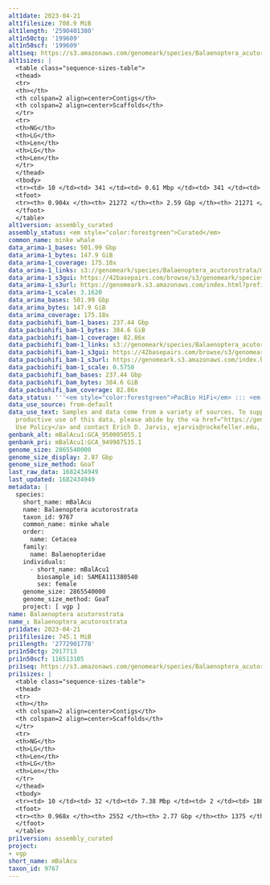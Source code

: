 ```yaml
---
alt1date: 2023-04-21
alt1filesize: 708.9 MiB
alt1length: '2590401380'
alt1n50ctg: '199609'
alt1n50scf: '199609'
alt1seq: https://s3.amazonaws.com/genomeark/species/Balaenoptera_acutorostrata/mBalAcu1/assembly_curated/mBalAcu1.alt.cur.20230421.fasta.gz
alt1sizes: |
  <table class="sequence-sizes-table">
  <thead>
  <tr>
  <th></th>
  <th colspan=2 align=center>Contigs</th>
  <th colspan=2 align=center>Scaffolds</th>
  </tr>
  <tr>
  <th>NG</th>
  <th>LG</th>
  <th>Len</th>
  <th>LG</th>
  <th>Len</th>
  </tr>
  </thead>
  <tbody>
  <tr><td> 10 </td><td> 341 </td><td> 0.61 Mbp </td><td> 341 </td><td> 0.61 Mbp </td></tr><tr><td> 20 </td><td> 901 </td><td> 438.50 Kbp </td><td> 901 </td><td> 438.50 Kbp </td></tr><tr><td> 30 </td><td> 1648 </td><td> 337.53 Kbp </td><td> 1648 </td><td> 337.53 Kbp </td></tr><tr><td> 40 </td><td> 2619 </td><td> 261.47 Kbp </td><td> 2619 </td><td> 261.47 Kbp </td></tr><tr style="background-color:#cccccc;"><td> 50 </td><td> 3875 </td><td> 199.61 Kbp </td><td> 3875 </td><td> 199.61 Kbp </td></tr><tr><td> 60 </td><td> 5543 </td><td> 146.88 Kbp </td><td> 5543 </td><td> 146.88 Kbp </td></tr><tr><td> 70 </td><td> 7934 </td><td> 96.58 Kbp </td><td> 7934 </td><td> 96.58 Kbp </td></tr><tr><td> 80 </td><td> 11908 </td><td> 53.47 Kbp </td><td> 11907 </td><td> 53.49 Kbp </td></tr><tr><td> 90 </td><td> 20517 </td><td> 18.56 Kbp </td><td> 20516 </td><td> 18.56 Kbp </td></tr><tr><td> 100 </td><td> 0 </td><td>  </td><td> 0 </td><td>  </td></tr></tbody>
  <tfoot>
  <tr><th> 0.904x </th><th> 21272 </th><th> 2.59 Gbp </th><th> 21271 </th><th> 2.59 Gbp </th></tr>
  </tfoot>
  </table>
alt1version: assembly_curated
assembly_status: <em style="color:forestgreen">Curated</em>
common_name: minke whale
data_arima-1_bases: 501.99 Gbp
data_arima-1_bytes: 147.9 GiB
data_arima-1_coverage: 175.18x
data_arima-1_links: s3://genomeark/species/Balaenoptera_acutorostrata/mBalAcu1/genomic_data/arima/<br>
data_arima-1_s3gui: https://42basepairs.com/browse/s3/genomeark/species/Balaenoptera_acutorostrata/mBalAcu1/genomic_data/arima/
data_arima-1_s3url: https://genomeark.s3.amazonaws.com/index.html?prefix=species/Balaenoptera_acutorostrata/mBalAcu1/genomic_data/arima/
data_arima-1_scale: 3.1620
data_arima_bases: 501.99 Gbp
data_arima_bytes: 147.9 GiB
data_arima_coverage: 175.18x
data_pacbiohifi_bam-1_bases: 237.44 Gbp
data_pacbiohifi_bam-1_bytes: 384.6 GiB
data_pacbiohifi_bam-1_coverage: 82.86x
data_pacbiohifi_bam-1_links: s3://genomeark/species/Balaenoptera_acutorostrata/mBalAcu1/genomic_data/pacbio_hifi/<br>
data_pacbiohifi_bam-1_s3gui: https://42basepairs.com/browse/s3/genomeark/species/Balaenoptera_acutorostrata/mBalAcu1/genomic_data/pacbio_hifi/
data_pacbiohifi_bam-1_s3url: https://genomeark.s3.amazonaws.com/index.html?prefix=species/Balaenoptera_acutorostrata/mBalAcu1/genomic_data/pacbio_hifi/
data_pacbiohifi_bam-1_scale: 0.5750
data_pacbiohifi_bam_bases: 237.44 Gbp
data_pacbiohifi_bam_bytes: 384.6 GiB
data_pacbiohifi_bam_coverage: 82.86x
data_status: '''<em style="color:forestgreen">PacBio HiFi</em> ::: <em style="color:forestgreen">Arima</em>'''
data_use_source: from-default
data_use_text: Samples and data come from a variety of sources. To support fair and
  productive use of this data, please abide by the <a href="https://genome10k.soe.ucsc.edu/data-use-policies/">Data
  Use Policy</a> and contact Erich D. Jarvis, ejarvis@rockefeller.edu, with any questions.
genbank_alt: mBalAcu1:GCA_950005055.1
genbank_pri: mBalAcu1:GCA_949987535.1
genome_size: 2865540000
genome_size_display: 2.87 Gbp
genome_size_method: GoaT
last_raw_data: 1682434949
last_updated: 1682434949
metadata: |
  species:
    short_name: mBalAcu
    name: Balaenoptera acutorostrata
    taxon_id: 9767
    common_name: minke whale
    order:
      name: Cetacea
    family:
      name: Balaenopteridae
    individuals:
      - short_name: mBalAcu1
        biosample_id: SAMEA111380540
        sex: female
    genome_size: 2865540000
    genome_size_method: GoaT
    project: [ vgp ]
name: Balaenoptera acutorostrata
name_: Balaenoptera_acutorostrata
pri1date: 2023-04-21
pri1filesize: 745.1 MiB
pri1length: '2772901778'
pri1n50ctg: 2917713
pri1n50scf: 116513105
pri1seq: https://s3.amazonaws.com/genomeark/species/Balaenoptera_acutorostrata/mBalAcu1/assembly_curated/mBalAcu1.pri.cur.20230421.fasta.gz
pri1sizes: |
  <table class="sequence-sizes-table">
  <thead>
  <tr>
  <th></th>
  <th colspan=2 align=center>Contigs</th>
  <th colspan=2 align=center>Scaffolds</th>
  </tr>
  <tr>
  <th>NG</th>
  <th>LG</th>
  <th>Len</th>
  <th>LG</th>
  <th>Len</th>
  </tr>
  </thead>
  <tbody>
  <tr><td> 10 </td><td> 32 </td><td> 7.38 Mbp </td><td> 2 </td><td> 186.39 Mbp </td></tr><tr><td> 20 </td><td> 76 </td><td> 5.61 Mbp </td><td> 4 </td><td> 151.96 Mbp </td></tr><tr><td> 30 </td><td> 133 </td><td> 4.59 Mbp </td><td> 5 </td><td> 144.37 Mbp </td></tr><tr><td> 40 </td><td> 203 </td><td> 3.72 Mbp </td><td> 8 </td><td> 118.66 Mbp </td></tr><tr style="background-color:#cccccc;"><td> 50 </td><td> 290 </td><td style="background-color:#88ff88;"> 2.92 Mbp </td><td> 10 </td><td style="background-color:#88ff88;"> 116.51 Mbp </td></tr><tr><td> 60 </td><td> 404 </td><td> 2.22 Mbp </td><td> 13 </td><td> 94.44 Mbp </td></tr><tr><td> 70 </td><td> 557 </td><td> 1.58 Mbp </td><td> 16 </td><td> 90.09 Mbp </td></tr><tr><td> 80 </td><td> 781 </td><td> 1.01 Mbp </td><td> 19 </td><td> 81.38 Mbp </td></tr><tr><td> 90 </td><td> 1240 </td><td> 372.65 Kbp </td><td> 130 </td><td> 0.52 Mbp </td></tr><tr><td> 100 </td><td> 0 </td><td>  </td><td> 0 </td><td>  </td></tr></tbody>
  <tfoot>
  <tr><th> 0.968x </th><th> 2552 </th><th> 2.77 Gbp </th><th> 1375 </th><th> 2.77 Gbp </th></tr>
  </tfoot>
  </table>
pri1version: assembly_curated
project:
- vgp
short_name: mBalAcu
taxon_id: 9767
---
```

